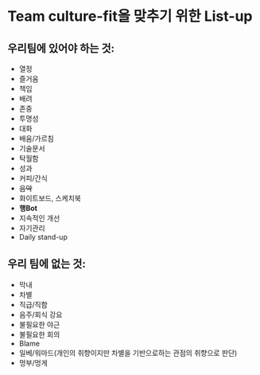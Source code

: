 # Team culture-fit을 맞추기 위한 List-up
## 우리팀에 있어야 하는 것:
* 열정
* 즐거움
* 책임
* 배려
* 존중
* 투명성
* 대화
* 배움/가르침
* 기술문서
* 탁월함
* 성과
* 커피/간식
* ~~음악~~
* 화이트보드, 스케치북
* **행Bot**
* 지속적인 개선
* 자기관리
* Daily stand-up

## 우리 팀에 없는 것:
* 막내
* 차별
* 직급/직함
* 음주/회식 강요
* 불필요한 야근
* 불필요한 회의
* Blame
* 일베/워마드(개인의 취향이지만 차별을 기반으로하는 관점의 취향으로 판단)
* 멍부/멍게
